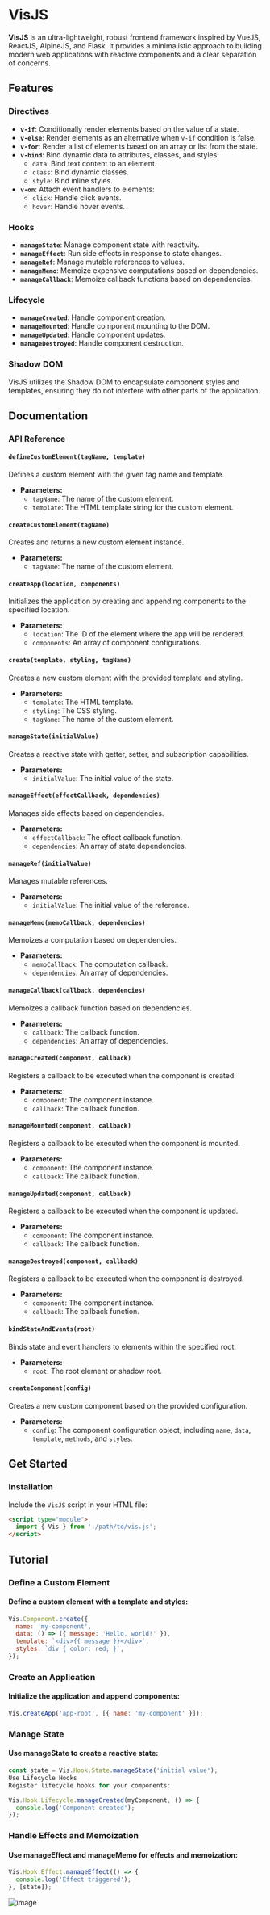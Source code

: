 # VisJS

**VisJS** is an ultra-lightweight, robust frontend framework inspired by VueJS, ReactJS, AlpineJS, and Flask. It provides a minimalistic approach to building modern web applications with reactive components and a clear separation of concerns.

## Features

### Directives

- **`v-if`**: Conditionally render elements based on the value of a state.
- **`v-else`**: Render elements as an alternative when `v-if` condition is false.
- **`v-for`**: Render a list of elements based on an array or list from the state.
- **`v-bind`**: Bind dynamic data to attributes, classes, and styles:
  - `data`: Bind text content to an element.
  - `class`: Bind dynamic classes.
  - `style`: Bind inline styles.
- **`v-on`**: Attach event handlers to elements:
  - `click`: Handle click events.
  - `hover`: Handle hover events.

### Hooks

- **`manageState`**: Manage component state with reactivity.
- **`manageEffect`**: Run side effects in response to state changes.
- **`manageRef`**: Manage mutable references to values.
- **`manageMemo`**: Memoize expensive computations based on dependencies.
- **`manageCallback`**: Memoize callback functions based on dependencies.

### Lifecycle

- **`manageCreated`**: Handle component creation.
- **`manageMounted`**: Handle component mounting to the DOM.
- **`manageUpdated`**: Handle component updates.
- **`manageDestroyed`**: Handle component destruction.

### Shadow DOM

VisJS utilizes the Shadow DOM to encapsulate component styles and templates, ensuring they do not interfere with other parts of the application.

## Documentation

### API Reference

#### `defineCustomElement(tagName, template)`

Defines a custom element with the given tag name and template.

- **Parameters:**
  - `tagName`: The name of the custom element.
  - `template`: The HTML template string for the custom element.

#### `createCustomElement(tagName)`

Creates and returns a new custom element instance.

- **Parameters:**
  - `tagName`: The name of the custom element.

#### `createApp(location, components)`

Initializes the application by creating and appending components to the specified location.

- **Parameters:**
  - `location`: The ID of the element where the app will be rendered.
  - `components`: An array of component configurations.

#### `create(template, styling, tagName)`

Creates a new custom element with the provided template and styling.

- **Parameters:**
  - `template`: The HTML template.
  - `styling`: The CSS styling.
  - `tagName`: The name of the custom element.

#### `manageState(initialValue)`

Creates a reactive state with getter, setter, and subscription capabilities.

- **Parameters:**
  - `initialValue`: The initial value of the state.

#### `manageEffect(effectCallback, dependencies)`

Manages side effects based on dependencies.

- **Parameters:**
  - `effectCallback`: The effect callback function.
  - `dependencies`: An array of state dependencies.

#### `manageRef(initialValue)`

Manages mutable references.

- **Parameters:**
  - `initialValue`: The initial value of the reference.

#### `manageMemo(memoCallback, dependencies)`

Memoizes a computation based on dependencies.

- **Parameters:**
  - `memoCallback`: The computation callback.
  - `dependencies`: An array of dependencies.

#### `manageCallback(callback, dependencies)`

Memoizes a callback function based on dependencies.

- **Parameters:**
  - `callback`: The callback function.
  - `dependencies`: An array of dependencies.

#### `manageCreated(component, callback)`

Registers a callback to be executed when the component is created.

- **Parameters:**
  - `component`: The component instance.
  - `callback`: The callback function.

#### `manageMounted(component, callback)`

Registers a callback to be executed when the component is mounted.

- **Parameters:**
  - `component`: The component instance.
  - `callback`: The callback function.

#### `manageUpdated(component, callback)`

Registers a callback to be executed when the component is updated.

- **Parameters:**
  - `component`: The component instance.
  - `callback`: The callback function.

#### `manageDestroyed(component, callback)`

Registers a callback to be executed when the component is destroyed.

- **Parameters:**
  - `component`: The component instance.
  - `callback`: The callback function.

#### `bindStateAndEvents(root)`

Binds state and event handlers to elements within the specified root.

- **Parameters:**
  - `root`: The root element or shadow root.

#### `createComponent(config)`

Creates a new custom component based on the provided configuration.

- **Parameters:**
  - `config`: The component configuration object, including `name`, `data`, `template`, `methods`, and `styles`.

## Get Started

### Installation

Include the `VisJS` script in your HTML file:

```html
<script type="module">
  import { Vis } from './path/to/vis.js';
</script>
```

## Tutorial
### Define a Custom Element
#### Define a custom element with a template and styles:

```javascript
Vis.Component.create({
  name: 'my-component',
  data: () => ({ message: 'Hello, world!' }),
  template: `<div>{{ message }}</div>`,
  styles: `div { color: red; }`,
});
```
### Create an Application
#### Initialize the application and append components:

```javascript
Vis.createApp('app-root', [{ name: 'my-component' }]);
```
### Manage State
#### Use manageState to create a reactive state:

```javascript
const state = Vis.Hook.State.manageState('initial value');
Use Lifecycle Hooks
Register lifecycle hooks for your components:
```

```javascript
Vis.Hook.Lifecycle.manageCreated(myComponent, () => {
  console.log('Component created');
});
```

### Handle Effects and Memoization
#### Use manageEffect and manageMemo for effects and memoization:

```javascript
Vis.Hook.Effect.manageEffect(() => {
  console.log('Effect triggered');
}, [state]);

```

![image](https://github.com/user-attachments/assets/043dadae-d4aa-46d5-a287-7e54dd627e7d)

